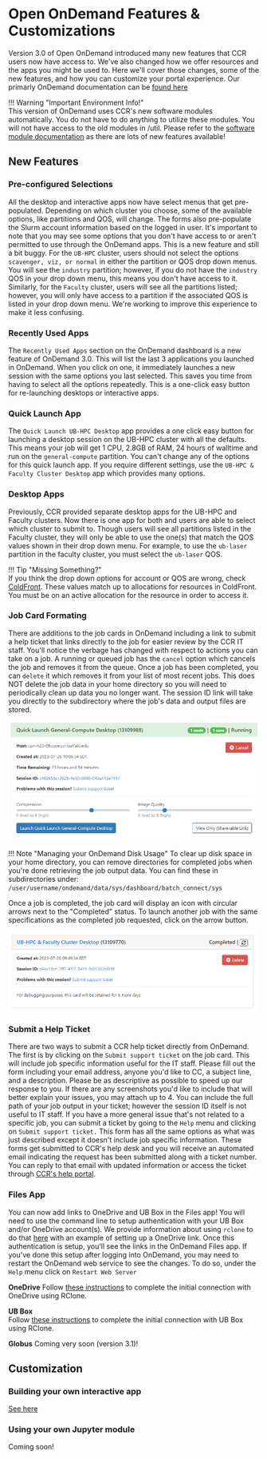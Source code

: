 # Open OnDemand Features & Customizations  

Version 3.0 of Open OnDemand introduced many new features that CCR users now have access to.  We've also changed how we offer resources and the apps you might be used to.  Here we'll cover those changes, some of the new features, and how you can customize your portal experience. Our primarly OnDemand documentation can be [found here](../portals/ood.md)  

!!! Warning "Important Environment Info!"  
    This version of OnDemand uses CCR's new software modules automatically.  You do not have to do anything to utilize these modules.  You will not have access to the old modules in /util. Please refer to the [software module documentation](../software/modules.md) as there are lots of new features available! 

## New Features

### Pre-configured Selections  

All the desktop and interactive apps now have select menus that get pre-populated.  Depending on which cluster you choose, some of the available options, like partitions and QOS, will change.  The forms also pre-populate the Slurm account information based on the logged in user.  It's important to note that you may see some options that you don't have access to or aren't permitted to use through the OnDemand apps.  This is a new feature and still a bit buggy.  For the `UB-HPC` cluster, users should not select the options `scavenger, viz, or normal` in either the partition or QOS drop down menus.  You will see the `industry` partition; however, if you do not have the `industry` QOS in your drop down menu, this means you don't have access to it.  Similarly, for the `Faculty` cluster, users will see all the partitions listed; however, you will only have access to a partition if the associated QOS is listed in your drop down menu.  We're working to improve this experience to make it less confusing.  

### Recently Used Apps  

The `Recently Used Apps` section on the OnDemand dashboard is a new feature of OnDemand 3.0.  This will list the last 3 applications you launched in OnDemand.  When you click on one, it immediately launches a new session with the same options you last selected.  This saves you time from having to select all the options repeatedly.  This is a one-click easy button for re-launching desktops or interactive apps.

### Quick Launch App  

The `Quick Launch UB-HPC Desktop` app provides a one click easy button for launching a desktop session on the UB-HPC cluster with all the defaults.  This means your job will get 1 CPU, 2.8GB of RAM, 24 hours of walltime and run on the `general-compute` partition.  You can't change any of the options for this quick launch app.  If you require different settings, use the `UB-HPC & Faculty Cluster Desktop` app which provides many options.  

### Desktop Apps  

Previously, CCR provided separate desktop apps for the UB-HPC and Faculty clusters.  Now there is one app for both and users are able to select which cluster to submit to.  Though users will see all partitions listed in the Faculty cluster, they will only be able to use the one(s) that match the QOS values shown in their drop down menu.  For example, to use the `ub-laser` partition in the faculty cluster, you must select the `ub-laser` QOS.  

!!! Tip "Missing Something?"  
    If you think the drop down options for account or QOS are wrong, check [ColdFront](https://coldfront.ccr.buffalo.edu).  These values match up to allocations for resources in ColdFront.  You must be on an active allocation for the resource in order to access it.  


### Job Card Formating

There are additions to the job cards in OnDemand including a link to submit a help ticket that links directly to the job for easier review by the CCR IT staff.  You'll notice the verbage has changed with respect to actions you can take on a job.  A running or queued job has the `cancel` option which cancels the job and removes it from the queue.  Once a job has been completed, you can `delete` it which removes it from your list of most recent jobs.  This does NOT delete the job data in your home directory so you will need to periodically clean up data you no longer want.  The session ID link will take you directly to the subdirectory where the job's data and output files are stored.  

![](../images/howto/ood3-job.png)

!!! Note "Managing your OnDemand Disk Usage"
    To clear up disk space in your home directory, you can remove directories for completed jobs when you're done retrieving the job output data.  You can find these in subdirectories under: `/user/username/ondemand/data/sys/dashboard/batch_connect/sys`  

Once a job is completed, the job card will display an icon with circular arrows next to the "Completed" status.  To launch another job with the same specifications as the completed job requested, click on the arrow button.  

![](../images/howto/ood3-completed.png)


### Submit a Help Ticket

There are two ways to submit a CCR help ticket directly from OnDemand.  The first is by clicking on the `Submit support ticket` on the job card.  This will include job specific information useful for the IT staff.  Please fill out the form including your email address, anyone you'd like to CC, a subject line, and a description.  Please be as descriptive as possible to speed up our response to you.  If there are any screenshots you'd like to include that will better explain your issues, you may attach up to 4. You can include the full path of your job output in your ticket; however the session ID itself is not useful to IT staff.  If you have a more general issue that's not related to a specific job, you can submit a ticket by going to the `Help` menu and clicking on `Submit support ticket.`  This form has all the same options as what was just described except it doesn't include job specific information.  These forms get submitted to CCR's help desk and you will receive an automated email indicating the request has been submitted along with a ticket number.  You can reply to that email with updated information or access the ticket through [CCR's help portal](https://ubccr.freshdesk.com).  

### Files App

You can now add links to OneDrive and UB Box in the Files app!  You will need to use the command line to setup authentication with your UB Box and/or OneDrive account(s).  We provide information about using `rclone` to do that [here](../hpc/data-transfer.md#rclone) with an example of setting up a OneDrive link.  Once this authentication is setup, you'll see the links in the OnDemand Files app.  If you've done this setup after logging into OnDemand, you may need to restart the OnDemand web service to see the changes.  To do so, under the `Help` menu click on `Restart Web Server`  

**OneDrive**
Follow [these instructions](../hpc/data-transfer.md#using-rclone-with-onedrive) to complete the initial connection with OneDrive using RClone.

**UB Box**  
Follow [these instructions](https://rclone.org/box/) to complete the initial connection with UB Box using RClone.  

**Globus**
Coming very soon (version 3.1)!  


## Customization  

### Building your own interactive app
[See here](../portals/ood.md#develop-sandbox)  

### Using your own Jupyter module  
Coming soon!

